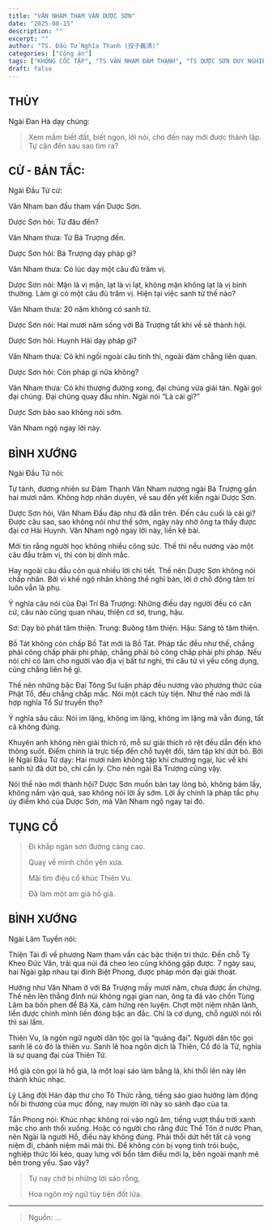 ```yaml
---
title: "VÂN NHAM THAM VẤN DƯỢC SƠN"
date: "2025-08-15"
description: ""
excerpt: ""
author: "TS. Đầu Tử Nghĩa Thanh (投子義清)"
categories: ["Công án"]
tags: ["KHÔNG CỐC TẬP", "TS VÂN NHAM ĐÀM THẠNH", "TS DƯỢC SƠN DUY NGHIỄM"]
draft: false
---
```


## THÙY

Ngài Đan Hà dạy chúng:

> Xem mầm biết đất, biết ngọn, lời nói, cho đến nay mới được thành lập. 
> Tự cận đến sau sao tìm ra?

## CỬ - BẢN TẮC:

Ngài Đầu Tử cử: 

Vân Nham ban đầu tham vấn Dược Sơn.

Dược Sơn hỏi: Từ đâu đến?

Vân Nham thưa: Từ Bá Trượng đến.

Dược Sơn hỏi: Bá Trượng dạy pháp gì?

Vân Nham thưa: Có lúc dạy một câu đủ trăm vị.

Dược Sơn nói: Mặn là vị mặn, lạt là vị lạt, không mặn không lạt là vị bình thường. 
Làm gì có một câu đủ trăm vị. Hiện tại việc sanh tử thế nào?

Vân Nham thưa: 20 năm không có sanh tử.

Dược Sơn nói: Hai mươi năm sống với Bá Trượng tất khi về sẽ thành hội.

Dược Sơn hỏi: Huynh Hải dạy pháp gì?

Vân Nham thưa: Có khi ngồi ngoài câu tình thi, ngoài đàm chẳng liên quan.

Dược Sơn hỏi: Còn pháp gì nữa không?

Vân Nham thưa: Có khi thượng đường xong, đại chúng vừa giải tán. 
Ngài gọi đại chúng. 
Đại chúng quay đầu nhìn.
Ngài nói “Là cái gì?”

Dược Sơn bảo sao không nói sớm. 

Vân Nham ngộ ngay lời này.

## BÌNH XƯỚNG

Ngài Đầu Tử nói:

Tự tánh, đương nhiên sư Đàm Thạnh Văn Nham
nương ngài Bá Trượng gần hai mươi năm. Không hợp nhân
duyên, về sau đến yết kiến ngài Dược Sơn.

Dược Sơn hỏi, Văn Nham Đầu đáp như đã dẫn trên. Đến câu
cuối là cái gì? Được câu sao, sao không nói như thế sớm, ngày
này nhờ ông ta thấy được đại cơ Hải Huynh. Văn Nham ngộ ngay lời
này, liền kệ bài.

Mới tin rằng người học không nhiều công sức. Thế thì nếu
nương vào một câu đầu trăm vị, thì còn bị dính mắc.

Hay ngoài câu đầu còn quá nhiều lời chi tiết. Thế nên Dược Sơn
không nói chấp nhân. Bởi vì khế ngộ nhân không thể nghĩ bàn, lời ở
chỗ động tâm trí luôn vẫn là phụ.

Ý nghĩa câu nói của Đại Trí Bá Trượng: Những điều dạy
người đều có căn cứ, câu nào cũng quan nhau, thiện cơ sơ, trung, hậu.

Sơ: Dạy bỏ phát tâm thiện.
Trung: Buông tâm thiện.
Hậu: Sáng tỏ tâm thiện.

Bồ Tát không còn chấp Bồ Tát mới là Bồ Tát. Pháp tắc đều như
thế, chẳng phải công chấp phải phi pháp, chẳng phải bỏ công chấp phải
phi pháp. Nếu nói chỉ có làm cho người vào địa vị bất tư nghì, thì câu từ
vì yếu công dụng, cũng chẳng liên hệ gì.

Thế nên những bậc Đại Tông Sư luận pháp đều nương vào
phương thức của Phật Tổ, đều chẳng chấp mắc. Nói một cách tùy tiện.
Như thế nào mới là hợp nghĩa Tổ Sư truyền thọ?

Ý nghĩa sâu câu: Nói im lặng, không im lặng, không im lặng
mà vẫn đúng, tất cả không đúng.

Khuyên anh không nên giải thích rõ, mỗ sư giải thích rõ rệt
đều dẫn đến khó thông suốt. Điểm chính là trực tiếp đến chỗ tuyệt đối,
tâm tập khí dứt bỏ. Bởi lẽ Ngài Đầu Tử dạy: Hai mươi năm không tập
khí chướng ngại, lúc về khi sanh tử đã dứt bỏ, chỉ cần ly. Cho nên ngài
Bá Trượng cũng vậy.

Nói thế nào mới thành hội?
Dược Sơn muốn bàn tay lỏng bỏ, không bám lấy, không nắm
vận quá, sao không nói lời ấy sớm. Lời ấy chính là pháp tắc
phụ úy điểm khó của Dược Sơn, mà Văn Nham ngộ ngay tại đó.

## TỤNG CỔ

> Đi khắp ngàn sơn đường càng cao.
> 
> Quay về mình chốn yên xưa.
> 
> Mãi tìm điệu cổ khúc Thiên Vu.
> 
> Đã làm một am già hồ già.

## BÌNH XƯỚNG

Ngài Lâm Tuyền nói: 

Thiện Tài đi về phương Nam tham vấn các bậc thiện tri thức. 
Đến chỗ Tỳ Kheo Đức Vân, trải qua núi đá cheo leo cũng không gặp được. 
7 ngày sau, hai Ngài gặp nhau tại đỉnh Biệt Phong, được pháp môn đại giải thoát.

Hướng như Văn Nham ở với Bá Trượng mấy mươi năm, chưa được ấn chứng. 
Thế nên lên thẳng đỉnh núi không ngại gian nan, ông ta đã vào chốn Tùng Lâm ba bốn phen để Bá Xá, cảm hứng rèn luyện. 
Chợt một niệm nhân lành, liền được chính mình liền đóng bậc an đắc. 
Chỉ là cơ dụng, chỗ người nói rồi thì sai lắm.

Thiên Vu, là ngôn ngữ người dân tộc gọi là “quảng đại”.
Người dân tộc gọi sanh lê có đó là thiên vu. 
Sanh lê hoa ngôn dịch là Thiên, Cổ đó là Tử, nghĩa là sự quang đại của Thiên Tử.

Hồ già còn gọi là hồ già, là một loại sáo làm bằng lá, khi thổi lên này lên thành khúc nhạc.

Lý Lăng đời Hán đáp thư cho Tô Thức rằng, tiếng sáo giao hưởng làm động nổi bi thương của mục đồng, nay mượn lời này so sánh đạo của ta.

Tần Phong nói: Khúc nhạc không roi vào ngũ âm, tiếng vượt thấu trời xanh mặc cho anh thổi xuống. 
Hoặc có người cho rằng đức Thế Tôn ở nước Phan, nên Ngài là người Hồ, điều này không đúng. 
Phải thổi dứt hết tất cả vọng niệm đi, chánh niệm mãi mãi thì. 
Để không còn bị vọng tình trói buộc, nghiệp thức lôi kéo, quay lưng với bổn tâm điều mới lạ, bên ngoài mạnh mẽ bên trong yếu. 
Sao vậy?

> Tự nay chớ bị những lời sáo rỗng,
> 
> Hoa ngôn mỹ ngữ tùy tiện đốt lửa.

***

> Nguồn: ...
